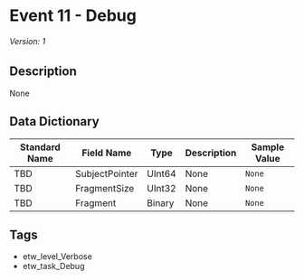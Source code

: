 # Event 11 - Debug
###### Version: 1

## Description
None

## Data Dictionary
|Standard Name|Field Name|Type|Description|Sample Value|
|---|---|---|---|---|
|TBD|SubjectPointer|UInt64|None|`None`|
|TBD|FragmentSize|UInt32|None|`None`|
|TBD|Fragment|Binary|None|`None`|

## Tags
* etw_level_Verbose
* etw_task_Debug